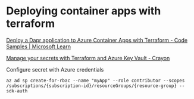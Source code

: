 # Deploying container apps with terraform

[Deploy a Dapr application to Azure Container Apps with Terraform - Code Samples | Microsoft Learn](https://learn.microsoft.com/en-us/samples/azure-samples/container-apps-azapi-terraform/container-apps-azapi-terraform/)

[Manage your secrets with Terraform and Azure Key Vault - Crayon](https://www.crayon.com/pl/resources/insights/manage-your-secrets-with-terraform-and-azure-key-vault/)

Configure secret with Azure credentials

```
az ad sp create-for-rbac --name "myApp" --role contributor --scopes /subscriptions/{subscription-id}/resourceGroups/{resource-group} --sdk-auth
```